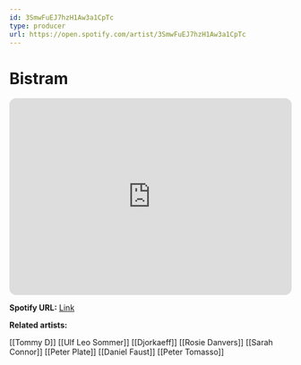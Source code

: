 ```yaml
---
id: 3SmwFuEJ7hzH1Aw3a1CpTc
type: producer
url: https://open.spotify.com/artist/3SmwFuEJ7hzH1Aw3a1CpTc
---
```

# Bistram

<iframe style="border-radius:12px" src="https://open.spotify.com/embed/artist/3SmwFuEJ7hzH1Aw3a1CpTc" width="100%" height="352" frameBorder="0" allowfullscreen="" allow="autoplay; clipboard-write; encrypted-media; fullscreen; picture-in-picture" loading="lazy"></iframe>

**Spotify URL:** [Link](https://open.spotify.com/artist/3SmwFuEJ7hzH1Aw3a1CpTc)

**Related artists:**

[[Tommy D]]
[[Ulf Leo Sommer]]
[[Djorkaeff]]
[[Rosie Danvers]]
[[Sarah Connor]]
[[Peter Plate]]
[[Daniel Faust]]
[[Peter Tomasso]]
